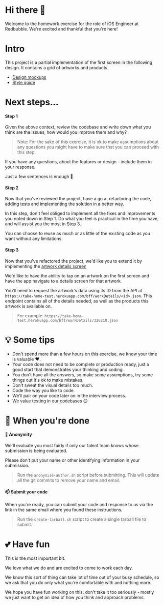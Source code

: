# Hi there 👋

Welcome to the homework exercise for the role of iOS Engineer at Redbubble. We're excited and thankful that you're here!

# Intro

This project is a partial implementation of the first screen in the following design. It contains a grid of artworks and products.

- [Design mockups](./mockups)
- [Style guide](https://redbubble.design/foundations/color)

# Next steps...

#### Step 1

Given the above context, review the codebase and write down what you think are the issues, how would you improve them and why?

> Note: For the sake of this exercise, it is ok to make assumptions about any questions you might have to make sure that you can proceed with this step.

If you have any questions, about the features or design - include them in your response.

Just a few sentences is enough 🙂

#### Step 2

Now that you've reviewed the project, have a go at refactoring the code, adding tests and implementing the solution in a better way.

In this step, don't feel obliged to implement all the fixes and improvements you noted down in Step 1.
Do what you feel is practical in the time you have, and will assist you the most in Step 3.

You can choose to reuse as much or as little of the existing code as you want without any limitations.

#### Step 3

Now that you've refactored the project, we'd like you to extend it by implementing the [artwork details screen](./mockups/work-screen.png)

We'd like to have the ability to tap on an artwork on the first screen and have the app navigate to a details screen for that artwork.

You'll need to request the artwork's data using its ID from the API at `https://take-home-test.herokuapp.com/bff/workDetails/<id>.json`.
This endpoint contains all of the details needed, as well as the products this artwork is available on.

> For example: `https://take-home-test.herokuapp.com/bff/workDetails/326210.json`

# 💡 Some tips

- Don't spend more than a few hours on this exercise, we know your time is valuable ♥️.
- Your code does not need to be complete or production ready, just a good start that demonstrates your thinking and coding.
- You don't have all the answers, so make some assumptions, try some things out it's ok to make mistakes.
- Don't sweat the visual details too much.
- Code the way you like to code.
- We'll pair on your code later on in the interview process.
- We value testing in our codebases 😉

# 📮 When you're done

#### 🤫 Anonymity

We'll evaluate you most fairly if only our talent team knows whose submission is being evaluated.

Please don't put your name or other identifying information in your submission.

> Run the `anonymise-author.sh` script before submitting.
> This will update all the git commits to remove your name and email.

#### 📫 Submit your code

When you're ready, you can submit your code and response to us via the link in the same email where you found these instructions.

> Run the `create-tarball.sh` script to create a single tarball file to submit.

# 💕 Have fun

This is the most important bit.

We love what we do and are excited to come to work each day.

We know this sort of thing can take lot of time out of your busy schedule, so we ask that you do only what you're comfortable with and nothing more.

We hope you have fun working on this, don't take it too seriously - mostly we just want to get an idea of how you think and approach problems.
